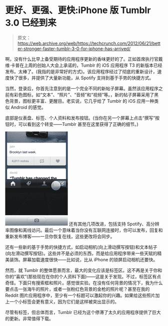 # 更好、更强、更快:iPhone 版 Tumblr 3.0 已经到来

> 原文：<https://web.archive.org/web/https://techcrunch.com/2012/06/21/better-stronger-faster-tumblr-3-0-for-iphone-has-arrived/>

啊，没有什么比早上备受期待的应用程序更新的香味更好的了。正如首席执行官戴维·卡普在上周的创始人大会上承诺的，Tumblr 的 iOS 应用程序 T3 的新版本已经发布。太棒了。(我指的是非常好的方式)。该应用程序经过了彻底的重新设计，速度快了很多，并提供了大量新功能，从 Spotify 支持到基于手势的快捷方式。

当然，登录后，你首先注意到的是一个完全不同的新帖子屏幕。虽然该应用程序之前有彩色图标，如“文本”、“照片”、“音频”和“视频”等。，新的帖子屏幕采用了黑色背景，图标更丰富、更醒目。老实说，它几乎给了 Tumblr 的 iOS 应用一种类似 Android 的感觉。

底部是仪表盘、标签、个人资料和发布按钮。(当你在另一个屏幕上点击“撰写”按钮时，可以看到这个转变——Tumblr 甚至在这里获得了正确的细节。)

[![](img/e0d35899fa00a566446496b6ca0ca2b5.png "tumblr-camera")](https://web.archive.org/web/20230326023143/https://techcrunch.com/2012/06/21/better-stronger-faster-tumblr-3-0-for-iphone-has-arrived/tumblr-camera/) 还有其他几项改进，包括支持 Spotify、高分辨率图像和离线访问。最后一个意味着当你没有互联网连接时，你可以发布，回复和重新发布博客——一旦你恢复在线，这些更改将会同步。

还有一些新的基于手势的快捷方式，如启动相机(向上滑动撰写按钮)和文本帖子(向左滑动撰写按钮)。这些并不是必须的东西，而是给应用程序带来一些天赋的精美装饰。屏幕加载速度很快——比如说，比从 iPhone 的锁屏启动相机还要快。

然而，就 Tumblr 的整体愿景而言，最大的变化应该是标签区。这不再是关于你和你的“喜欢”(那些现在在你的个人资料下面)——这是关于发现。不过，标签区有点奇怪。下面只有搜索框和照片。感觉很实验。在没有任何背景的情况下，我为什么要点击一张海牛的照片，或者一张粉红色背景的金枪的照片呢？甚至在我的 Reddit 图片应用程序中，至少有一个标题可以激起你的兴趣。如果给这些照片加上一个小标签会更有意义，因为它们是这样被突出显示的。

尽管有标签，但总体而言，Tumblr 已经为这个停滞了太久的应用程序提供了巨大的更新。非常值得下载。